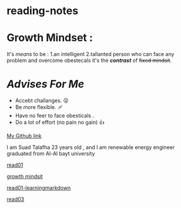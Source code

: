 # reading-notes
# Growth Mindset :
 It's *means* to be :
 1.an intelligent
 2.tallanted person who can face any problem and overcome obestecals it's the **_contrast_** of ~~fixed mindsit~~.
 
 # ***Advises For Me*** 
- Accebt challanges. 😲
 - Be more flexible. 🩹
 - Have no feer to face obesticals .
 - Do a lot of effort (no pain no gain)  👍  
 
 [My Github link](https://github.com/suadtalafha)
 
 I am Suad Talafha 23 years old , and I am renewable energy engineer graduated from  Al-Al bayt university 
 
 [read01](https://suadtalafha.github.io/reading-notes/)

[growth mindsit]( https://suadtalafha.github.io/reading-notes/)

[read01-learningmarkdown](https://suadtalafha.github.io/reading-notes/read01-learningmarkdown)

[read03](https://suadtalafha.github.io/reading-notes/read03)

